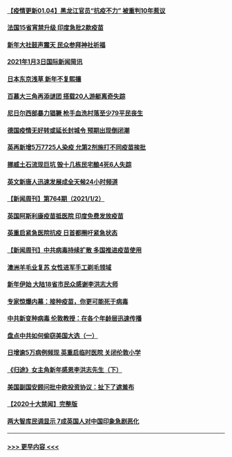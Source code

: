 #### [【疫情更新01.04】黑龙江官员“抗疫不力” 被重判10年惹议](../pages/prog202/a103020001.md?t=01040902) 
#### [法国15省宵禁升级 印度急批2款疫苗](../pages/prog202/a103023964.md?t=01040902) 
#### [新年大社鼓声震天 民众参拜神社祈福](../pages/prog202/a103023913.md?t=01040902) 
#### [2021年1月3日国际新闻简讯](../pages/prog202/a103023855.md?t=01040902) 
#### [日本东京浅草 新年不复熙攘](../pages/prog202/a103023838.md?t=01040902) 
#### [百慕大三角再添谜团 搭载20人游艇离奇失踪](../pages/prog202/a103023759.md?t=01040902) 
#### [尼日尔西部暴力猖獗 枪手血洗村落至少79平民丧生](../pages/prog202/a103023745.md?t=01040902) 
#### [德国疫情无好转或延长封城令 预期出现倒闭潮](../pages/prog202/a103023680.md?t=01040902) 
#### [英再新增5万7725人染疫 允第2剂施打不同疫苗挨批](../pages/prog202/a103023657.md?t=01040902) 
#### [挪威土石流现巨坑 毁十几栋民宅酿4死6人失踪](../pages/prog202/a103023616.md?t=01040902) 
#### [英文新唐人迅速发展成全天候24小时频道](../pages/prog202/a103023557.md?t=01040902) 
#### [【新闻周刊】第764期（2021/1/2）](../pages/prog202/a103023529.md?t=01040902) 
#### [英国阿斯利康疫苗抵医院 印度免费发放疫苗](../pages/prog202/a103023423.md?t=01040902) 
#### [英重启紧急医院抗疫 日首都圈吁紧急状态](../pages/prog202/a103023262.md?t=01040902) 
#### [【新闻周刊】中共病毒持续扩散 多国推进疫苗使用](../pages/prog202/a103023452.md?t=01040902) 
#### [澳洲羊毛业复苏 女性进军手工剃毛领域](../pages/prog202/a103023420.md?t=01040902) 
#### [新年伊始 大陆18省市民众感谢李洪志大师](../pages/prog202/a103023256.md?t=01040902) 
#### [专家惊爆内幕：接种疫苗，你更可能死于病毒](../pages/prog202/a103023064.md?t=01040902) 
#### [中共新变种病毒 伦敦教授：在各个年龄层迅速传播](../pages/prog202/a103022988.md?t=01040902) 
#### [盘点中共如何偷窃美国大选（一）](../pages/prog202/a103022824.md?t=01040902) 
#### [日增逾5万病例频现 英重启临时医院 关闭伦敦小学](../pages/prog202/a103022811.md?t=01040902) 
#### [《归途》女主角新年感恩李洪志先生（下）](../pages/prog202/a103022765.md?t=01040902) 
#### [美国副国安顾问批中欧投资协议：扯下了遮羞布](../pages/prog202/a103022705.md?t=01040902) 
#### [【2020十大禁闻】完整版](../pages/prog202/a103022702.md?t=01040902) 
#### [两大智库民调显示 7成英国人对中国印象急剧恶化](../pages/prog202/a103022686.md?t=01040902) 

----
#### [ >>> 更早内容 <<< ](../indexes/prog202-earlier.md)
